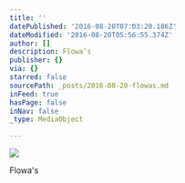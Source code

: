 ```yaml
---
title: ''
datePublished: '2016-08-20T07:03:20.186Z'
dateModified: '2016-08-20T05:56:55.374Z'
author: []
description: Flowa’s
publisher: {}
via: {}
starred: false
sourcePath: _posts/2016-08-20-flowas.md
inFeed: true
hasPage: false
inNav: false
_type: MediaObject

---
```

![](https://the-grid-user-content.s3-us-west-2.amazonaws.com/b9a3c259-1cca-464a-be59-1d93072fff14.jpg)

Flowa's